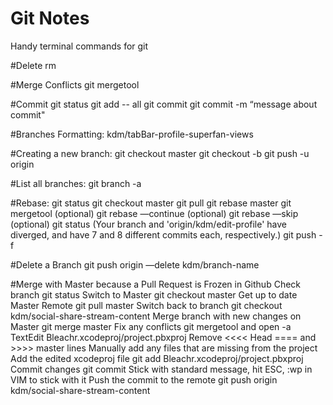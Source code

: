 # Git Notes
Handy terminal commands for git


#Delete
rm <filename> 

#Merge Conflicts
git mergetool

#Commit
git status
git add -- all
git commit
git commit -m “message about commit"

#Branches Formatting:
kdm/tabBar-profile-superfan-views

#Creating a new branch:
git checkout master
git checkout -b <branch>
git push -u origin <branch>

#List all branches:
git branch -a

#Rebase:
git status
git checkout master
git pull
git rebase master <branch>
git mergetool (optional)
git rebase —continue (optional)
git rebase —skip (optional)
git status (Your branch and 'origin/kdm/edit-profile' have diverged, and have 7 and 8 different commits each, respectively.)
git push -f

#Delete a Branch
git push origin —delete kdm/branch-name

#Merge with Master because a Pull Request is Frozen in Github
Check branch git status
Switch to Master git checkout master
Get up to date Master Remote git pull master
Switch back to branch git checkout kdm/social-share-stream-content
Merge branch with new changes on Master git merge master
Fix any conflicts git mergetool and open -a TextEdit Bleachr.xcodeproj/project.pbxproj
Remove <<<< Head ==== and >>>> master lines
Manually add any files that are missing from the project
Add the edited xcodeproj file git add Bleachr.xcodeproj/project.pbxproj
Commit changes git commit
Stick with standard message, hit ESC, :wp in VIM to stick with it
Push the commit to the remote git push origin kdm/social-share-stream-content

